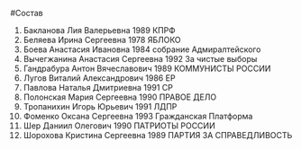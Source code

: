 #Состав
1. Бакланова Лия Валерьевна 1989 КПРФ
2. Беляева Ирина Сергеевна 1978 ЯБЛОКО
3. Боева Анастасия Ивановна 1984 собрание Адмиралтейского
4. Вычегжанина Анастасия Сергеевна 1992 За чистые выборы
5. Гандрабура Антон Вячеславович 1989 КОММУНИСТЫ РОССИИ
6. Лугов Виталий Александрович 1986 ЕР
7. Павлова Наталья Дмитриевна 1991 СР
8. Полонская Мария Сергеевна 1990 ПРАВОЕ ДЕЛО
9. Тропанихин Игорь Юрьевич 1991 ЛДПР
10. Фоменко Оксана Сергеевна 1993 Гражданская Платформа
11. Шер Даниил Олегович 1990 ПАТРИОТЫ РОССИИ
12. Шорохова Кристина Сергеевна 1989 ПАРТИЯ ЗА СПРАВЕДЛИВОСТЬ

